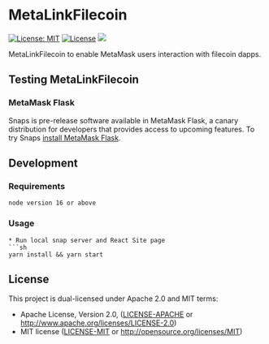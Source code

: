 # MetaLinkFilecoin
[![License: MIT](https://img.shields.io/badge/License-MIT-yellow.svg)](https://opensource.org/licenses/MIT)
[![License](https://img.shields.io/badge/License-Apache%202.0-blue.svg)](https://opensource.org/licenses/Apache-2.0)
![](https://img.shields.io/badge/yarn-%3E%3D1.16.0-orange.svg?style=flat-square)

MetaLinkFilecoin to enable MetaMask users interaction with filecoin dapps.

## Testing MetaLinkFilecoin

### MetaMask Flask
Snaps is pre-release software available in MetaMask Flask, a canary distribution for developers that provides access to upcoming features. To try Snaps [install MetaMask Flask](https://metamask.io/flask/).

## Development

### Requirements
```
node version 16 or above
```

### Usage
```
* Run local snap server and React Site page 
```sh
yarn install && yarn start
```

## License
This project is dual-licensed under Apache 2.0 and MIT terms:
- Apache License, Version 2.0, ([LICENSE-APACHE](LICENSE-APACHE) or http://www.apache.org/licenses/LICENSE-2.0)
- MIT license ([LICENSE-MIT](LICENSE-MIT) or http://opensource.org/licenses/MIT)

